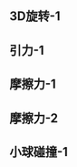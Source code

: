 ## 3D旋转-1
<preview path="../demo/canvas/part3/rotate1.vue"></preview>

## 引力-1
<preview path="../demo/canvas/part3/gravity1.vue"></preview>

## 摩擦力-1
<preview path="../demo/canvas/part3/friction1.vue"></preview>

## 摩擦力-2
<preview path="../demo/canvas/part3/friction2.vue"></preview>

## 小球碰撞-1
<preview path="../demo/canvas/part3/ballCollision1.vue"></preview>